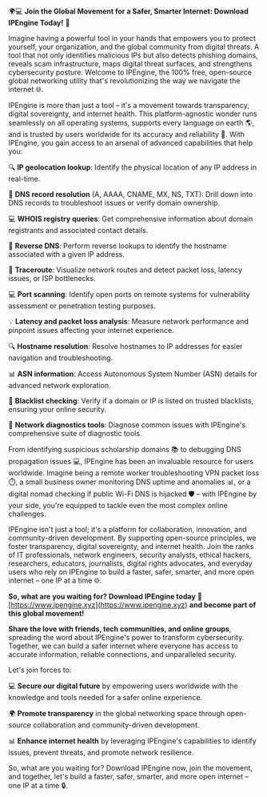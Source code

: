 🌍💻 **Join the Global Movement for a Safer, Smarter Internet: Download IPEngine Today!** 🚀

Imagine having a powerful tool in your hands that empowers you to protect yourself, your organization, and the global community from digital threats. A tool that not only identifies malicious IPs but also detects phishing domains, reveals scam infrastructure, maps digital threat surfaces, and strengthens cybersecurity posture. Welcome to IPEngine, the 100% free, open-source global networking utility that's revolutionizing the way we navigate the internet 🌐.

IPEngine is more than just a tool – it's a movement towards transparency, digital sovereignty, and internet health. This platform-agnostic wonder runs seamlessly on all operating systems, supports every language on earth 🌎, and is trusted by users worldwide for its accuracy and reliability 🔑. With IPEngine, you gain access to an arsenal of advanced capabilities that help you:

🔍 **IP geolocation lookup**: Identify the physical location of any IP address in real-time.

📡 **DNS record resolution** (A, AAAA, CNAME, MX, NS, TXT): Drill down into DNS records to troubleshoot issues or verify domain ownership.

💻 **WHOIS registry queries**: Get comprehensive information about domain registrants and associated contact details.

🔧 **Reverse DNS**: Perform reverse lookups to identify the hostname associated with a given IP address.

🚀 **Traceroute**: Visualize network routes and detect packet loss, latency issues, or ISP bottlenecks.

💻 **Port scanning**: Identify open ports on remote systems for vulnerability assessment or penetration testing purposes.

💡 **Latency and packet loss analysis**: Measure network performance and pinpoint issues affecting your internet experience.

🔍 **Hostname resolution**: Resolve hostnames to IP addresses for easier navigation and troubleshooting.

📊 **ASN information**: Access Autonomous System Number (ASN) details for advanced network exploration.

🚫 **Blacklist checking**: Verify if a domain or IP is listed on trusted blacklists, ensuring your online security.

🔧 **Network diagnostics tools**: Diagnose common issues with IPEngine's comprehensive suite of diagnostic tools.

From identifying suspicious scholarship domains 📚 to debugging DNS propagation issues 💻, IPEngine has been an invaluable resource for users worldwide. Imagine being a remote worker troubleshooting VPN packet loss ⏱️, a small business owner monitoring DNS uptime and anomalies 📊, or a digital nomad checking if public Wi-Fi DNS is hijacked 🛡️ – with IPEngine by your side, you're equipped to tackle even the most complex online challenges.

IPEngine isn't just a tool; it's a platform for collaboration, innovation, and community-driven development. By supporting open-source principles, we foster transparency, digital sovereignty, and internet health. Join the ranks of IT professionals, network engineers, security analysts, ethical hackers, researchers, educators, journalists, digital rights advocates, and everyday users who rely on IPEngine to build a faster, safer, smarter, and more open internet – one IP at a time 🌐.

**So, what are you waiting for? Download IPEngine today** 🔗 [https://www.ipengine.xyz](https://www.ipengine.xyz) **and become part of this global movement!**

**Share the love with friends, tech communities, and online groups**, spreading the word about IPEngine's power to transform cybersecurity. Together, we can build a safer internet where everyone has access to accurate information, reliable connections, and unparalleled security.

Let's join forces to:

💻 **Secure our digital future** by empowering users worldwide with the knowledge and tools needed for a safer online experience.

🌍 **Promote transparency** in the global networking space through open-source collaboration and community-driven development.

📊 **Enhance internet health** by leveraging IPEngine's capabilities to identify issues, prevent threats, and promote network resilience.

So, what are you waiting for? Download IPEngine now, join the movement, and together, let's build a faster, safer, smarter, and more open internet – one IP at a time 🔒.